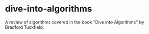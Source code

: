 # dive-into-algorithms
A review of algorithms covered in the book "Dive into Algorithms" by Bradford Tuckfield.
